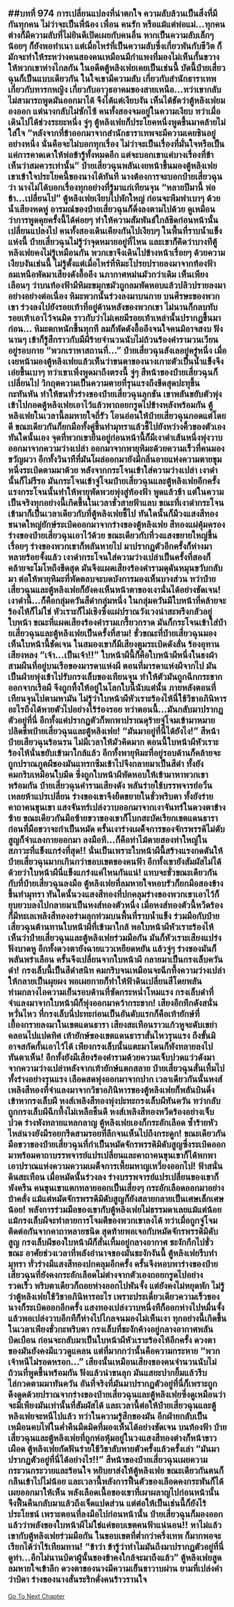 ##บทที่ 974 การเปลี่ยนแปลงที่น่าตกใจ
ความลับล้วนเป็นสิ่งที่มีกันทุกคน ไม่ว่าจะเป็นพี่น้อง เพื่อน คนรัก หรือแม้แต่พ่อแม่...ทุกคนต่างก็มีความลับที่ไม่ยินดีเปิดเผยกับคนอื่น
หากเป็นความลับเล็กๆ น้อยๆ ก็ยังพอทำเนา แต่เมื่อไหร่ที่เป็นความลับซึ่งเกี่ยวพันกับชีวิต ก็มักจะทำให้ระหว่างคนสองคนเหมือนมีกำแพงที่มองไม่เห็นกั้นขวางให้พวกเขาห่างไกลกัน
ในอดีตตู้หลิงเฟยเคยเป็นเช่นนี้ บัดนี้ป๋ายเสี่ยวฉุนก็เป็นแบบเดียวกัน
ในใจเขามีความลับ เกี่ยวกับสำนักธาราเทพ เกี่ยวกับทารกหญิง เกี่ยวกับอาวุธอาคมของสายเหนือ...ทว่าเขากลับไม่สามารถพูดมันออกมาได้ จึงได้แต่เงียบงัน
เห็นได้ชัดว่าตู้หลิงเฟยมองออก แต่นางกลับไม่ซักไซ้ คนทั้งสองจมอยู่ในความเงียบ ทว่าเมื่อเดินไปได้ช่วงระยะหนึ่ง จู่ๆ ตู้หลิงเฟยก็ประโยคหนึ่งพูดขึ้นมาคล้ายไม่ใส่ใจ
“หลังจากที่ข้าออกมาจากสำนักธาราเทพจะมีความเคยชินอยู่อย่างหนึ่ง นั่นคือจะไม่บอกทุกเรื่อง ไม่ว่าจะเป็นเรื่องที่มั่นใจหรือเป็นแค่การคาดเดาให้พ่อข้ารู้ทั้งหมดอีก แต่จะบอกเขาแค่บางเรื่องที่ข้าเห็นว่าสมควรเท่านั้น”
ป๋ายเสี่ยวฉุนพลันเงยหน้าขึ้นมองตู้หลิงเฟย เขาเข้าใจประโยคนี้ของนางได้ทันที นางต้องการจะบอกป๋ายเสี่ยวฉุนว่า นางไม่ได้บอกเรื่องทุกอย่างที่รู้มาแก่เทียนจุน
“หลายปีมานี้ พ่อข้า...เปลี่ยนไป” ตู้หลิงเฟยเงียบไปพักใหญ่ ก่อนจะพึมพำเบาๆ ด้วยน้ำเสียงหดหู่
อารมณ์ของป๋ายเสี่ยวฉุนก็ดิ่งลงตามไปด้วย ดูเหมือนว่าการพูดคุยครั้งนี้ได้ค่อยๆ ทำให้ความสัมพันธ์ใกล้ชิดก่อนหน้านั้นเปลี่ยนแปลงไป คนทั้งสองเดินเคียงกันไปเงียบๆ ในพื้นที่ราบน้ำแข็งแห่งนี้
ป๋ายเสี่ยวฉุนไม่รู้ว่าจุดหมายอยู่ที่ไหน และเขาก็คิดว่าบางทีตู้หลิงเฟยคงไม่รู้เหมือนกัน พวกเขาจึงเดินไปข้างหน้าเรื่อยๆ ด้วยความเงียบงันเช่นนี้
ไม่รู้ตั้งแต่เมื่อไหร่ที่หิมะโปรยปรายลงมาจากท้องฟ้า ลมเหนือพัดมาเสียงดังอื้ออึง นภากาศหม่นมัวกว่าเดิม เห็นเพียงเลือนๆ ว่าบนท้องฟ้ามีหิมะขมุกขมัวถูกลมพัดหอบแล้วปลิวปรายลงมาอย่างอย่างต่อเนื่อง
หิมะพวกนั้นร่วงลงมาบนกาย บนศีรษะของพวกเขา ร่วงลงไปยังรอยเท้าที่อยู่ด้านหลังของพวกเขา ไม่นานก็กลบทับรอยเท้าเอาไว้จนมิด ราวกับว่าไม่เคยมีรอยเท้าเหล่านั้นปรากฏขึ้นมาก่อน...
หิมะตกหนักขึ้นทุกที ลมก็พัดดังอื้ออึงจนใจคนมิอาจสงบ ฟังนานๆ เข้าก็รู้สึกราวกับมีผีร้ายจำนวนนับไม่ถ้วนร้องคำรามวนเวียนอยู่รอบกาย
“พวกเราหาสถานที่...” ป๋ายเสี่ยวฉุนลังเลอยู่ครู่หนึ่ง เมื่อเงยหน้ามองตู้หลิงเฟยแล้วเห็นว่าขนตาของนางเกาะตัวเป็นน้ำแข็งจึงเอ่ยขึ้นเบาๆ
ทว่าเขาเพิ่งพูดมาถึงตรงนี้ จู่ๆ สีหน้าของป๋ายเสี่ยวฉุนก็เปลี่ยนไป วิกฤตความเป็นความตายที่รุนแรงถึงขีดสุดปะทุขึ้นกะทันหัน ทำให้ขนทั่วร่างของป๋ายเสี่ยวฉุนลุกชัน เขาพลันขยับตัวพุ่งเข้าไปกอดตู้หลิงเฟยเอาไว้แล้วพาถอยกรูดไปข้างหลังพร้อมกัน
ตู้หลิงเฟยในเวลานี้ลมหายใจถี่รัว โอนอ่อนให้ป๋ายเสี่ยวฉุนกอดแต่โดยดี ขณะเดียวกันก็ยกมือทั้งคู่ขึ้นทำมุทราแล้วชี้ไปยังหว่างคิ้วของตัวเอง
ทันใดนั้นเอง จุดที่พวกเขายืนอยู่ก่อนหน้านี้ก็มีเงาดำเส้นหนึ่งพุ่งวาบออกมาจากความว่างเปล่า ออกมาจากพายุหิมะด้วยความเร็วที่คนมองขวัญผวา อีกทั้งวินาทีที่มันโผล่ออกมายังมีกลิ่นอายแห่งความตายขุมหนึ่งระเบิดตามมาด้วย
หลังจากกระโจนเข้าใส่ความว่างเปล่า เงาดำนั้นก็ไม่รีรอ มันกระโจนเข้าจู่โจมป๋ายเสี่ยวฉุนและตู้หลิงเฟยอีกครั้ง แรงกระโจนนั้นทำให้พายุพัดพวยพุ่งสู่ท้องฟ้า
พูดแล้วช้า แต่ในความเป็นจริงทุกอย่างนี้เกิดขึ้นในเวลาชั่วสายฟ้าแลบ ขณะที่เงาดำกระโจนเข้ามาก็เป็นเวลาเดียวกับที่ตู้หลิงเฟยชี้ไป ทันใดนั้นก็มีวงแสงสีทองขนาดใหญ่ยักษ์ระเบิดออกมาจากร่างของตู้หลิงเฟย สีทองแผ่คุ้มครองร่างของป๋ายเสี่ยวฉุนเอาไว้ด้วย ขณะเดียวกับที่วงแสงขยายใหญ่ขึ้นเรื่อยๆ ร่างของพวกเขาก็พลันหายไป มาปรากฏตัวอีกครั้งก็ห่างมาหลายร้อยจั้งแล้ว
เงาดำกระโจนใส่ความว่างเปล่าเป็นครั้งที่สองก็คล้ายจะโมโหถึงขีดสุด มันจึงแผดเสียงร้องคำรามดุดันหมุนขวับกลับมา ต่อให้พายุหิมะที่พัดตลบจะบดบังการมองเห็นบางส่วน ทว่าป๋ายเสี่ยวฉุนและตู้หลิงเฟยก็ยังคงเห็นหน้าตาของเงานั่นได้อย่างชัดเจน!
เงาดำนี้...ก็คือกลุ่มควันสีดำกลุ่มหนึ่ง ในกลุ่มควันมีใบหน้าที่คล้ายจะร้องไห้ก็ไม่ใช่ หัวเราะก็ไม่เชิงซึ่งแผ่ปราณวังเวงน่าสะพรึงกลัวอยู่ใบหน้า ขณะที่แผดเสียงร้องคำรามเกรี้ยวกราด มันก็กระโจนเข้าใส่ป๋ายเสี่ยวฉุนและตู้หลิงเฟยเป็นครั้งที่สาม!
ชั่วขณะที่ป๋ายเสี่ยวฉุนมองเห็นใบหน้านี้ชัดเจน ในสมองเขาก็มีเสียงตูมระเบิดดังลั่น ร้องอุทานเสียงหลง
“เจ้า...เป็นเจ้า!!”
ใบหน้าผีนี้ก็คือใบหน้าผีหนึ่งในธงผ้าสามผืนที่อยู่บนเรือของมารดาแห่งผี ตอนที่มารดาแห่งผีจากไป มันเป็นฝ่ายพุ่งเข้าไปรับกรงเล็บของเทียนจุน ทำให้ตัวมันถูกฉีกกระชากออกจากเรือผี จึงถูกทิ้งให้อยู่ในโลกใบนี้นับแต่นั้น
ภายหลังตอนที่เทียนจุนไปตามหามัน ไม่รู้ว่าใบหน้าผีหัวเราะร้องไห้นี่ใช้วิชาอภินิหารอะไรถึงได้หายตัวไปอย่างไร้ร่องรอย
ทว่าตอนนี้...มันกลับมาปรากฏตัวอยู่ที่นี่ อีกทั้งแค่ปรากฏตัวก็พกพาปราณดุร้ายจู่โจมเข้ามาหมายปลิดชีพป๋ายเสี่ยวฉุนและตู้หลิงเฟย!
“มันมาอยู่ที่นี่ได้ยังไง!” สีหน้าป๋ายเสียวฉุนร้อนรน ไม่มีเวลาให้มัวคิดมาก ตอนนี้ใบหน้าผีหัวเราะร้องไห้นั่นขยับเข้ามาใกล้แล้ว อีกทั้งพายุหิมะที่อยู่รอบด้านก็คล้ายจะถูกปราณภูตผีของมันแทรกซึมเข้าไปจึงกลายมาเป็นสีดำ ทั้งยังคมกริบเหมือนใบมีด ซึ่งถูกใบหน้าผีพัดหอบให้เข้ามาหาพวกเขาพร้อมกัน
ป๋ายเสี่ยวฉุนคำรามเสียงดัง พลันร่ายใช้บรรพจารย์อวิ๋นเหลยห้าแปรเปลี่ยน ร่างของเขาจึงยืดขยายในชั่วพริบตา ทั้งยังร่ายคาถาคนขุนเขา แสงจันทร์เปล่งวาบออกมาจากเงาจันทร์ในดวงตาข้างซ้าย ขณะเดียวกันมือซ้ายขวาของเขาก็โบกสะบัดเรียกเขตแดนธารา ก่อนที่มือขวาจะกำเป็นหมัด ครั้นเงาร่างเผด็จการของจักรพรรดิไม่ดับสูญก็จำแลงกายออกมา
ลงมือที...ก็คือท่าไม้ตายสองท่าใหญ่ในสภาวะที่แข็งแกร่งที่สุด!!
นั่นเป็นเพราะใบหน้าผีนี้สร้างแรงกดดันให้ป๋ายเสี่ยวฉุนมากเกินกว่าขอบเขตของคนฟ้า อีกทั้งเขายังสัมผัสไม่ได้ด้วยว่าใบหน้าผีนี่แข็งแกร่งแค่ไหนกันแน่!
แทบจะชั่วขณะเดียวกันกับที่ป๋ายเสี่ยวฉุนลงมือ ตู้หลิงเฟยที่ลมหายใจหอบรัวก็ยกมือสองข้างขึ้นทำมุทรา ทันใดนั้นวงแสงสีทองที่ปกคลุมร่างของพวกเขาเอาไว้ก็ยุบยวบลงไปกลายมาเป็นหงส์ทองตัวหนึ่ง เมื่อหงส์ทองตัวนี้หวีดร้องก็มีทะเลเพลิงสีทองอร่ามลุกท่วมบนพื้นที่ราบน้ำแข็ง ร่วมมือกับป๋ายเสี่ยวฉุนต้านทานใบหน้าผีที่เข้ามาใกล้
พอใบหน้าผีหัวเราะร้องไห้เห็นว่าป๋ายเสี่ยวฉุนและตู้หลิงเฟยร่วมมือกัน มันก็หัวเราะเสียงแปร่งฟังบาดหู อีกทั้งดวงตายังฉายแววเหยียดหยัน แล้วจู่ๆ ร่างของมันก็พลันพร่าเลือน ครั้นจึงเปลี่ยนจากใบหน้าผี กลายมาเป็นกรงเล็บควันดำ!
กรงเล็บนี้เป็นสีดำสนิท คมกริบจนเหมือนจะฉีกทึ้งความว่างเปล่าให้กลายเป็นผุยผง พอเผยกายก็ทำให้ฟ้าดินเปลี่ยนสีโดยพลัน ท่ามกลางไอความเย็นรอบด้านที่ซัดกระหน่ำโหมแรง กรงเล็บดำที่จำแลงมาจากใบหน้าผีก็พุ่งออกมาคว้ากระชาก!
เสียงอึกทึกดังสนั่นหวั่นไหว ที่กรงเล็บนี่ปะทะก่อนเป็นอันดับแรกก็คือเท้ายักษ์ที่เยื้องกรายลงมาในเขตแดนธารา เสียงสะเทือนราวแก้วหูจะดับเขย่าคลอนไปแปดทิศ เท้ายักษ์ของเขตแดนธาราสั่นไหวรุนแรง ถึงขั้นมิอาจสกัดกั้นเอาไว้ได้ เพียงกรงเล็บนั้นแตะมาโดนก็พังทลายลงไปทันตาเห็น!
อีกทั้งยังมีเสียงร้องคำรามด้วยความเจ็บปวดแว่วดังมาจากความว่างเปล่าหลังจากเท้ายักษ์แตกสลาย ป๋ายเสี่ยวฉุนสั่นเทิ้มไปทั้งร่างอย่างรุนแรง เลือดสดพุ่งออกมาจากปาก เวลาเดียวกันนั้นหงส์เพลิงสีทองที่จำแลงมาจากวิชาอภินิหารของตู้หลิงเฟยก็พลันบินดิ่งเข้าหากรงเล็บผี
หงส์เพลิงสีทองพุ่งปะทะกรงเล็บผีทันควัน ทว่ากลับถูกกรงเล็บผีฉีกทึ้งไม่เหลือชิ้นดี หงส์เพลิงสีทองหวีดร้องอย่างเจ็บปวด ร่างพังทลายแหลกลาญ ตู้หลิงเฟยเองก็กระอักเลือด ซ้ำร้ายหัวไหล่นางยังมีรอยกรีดสามรอยที่ลึกจนเห็นไปถึงกระดูก!
ขณะเดียวกัน มือขวาของป๋ายเสี่ยวฉุนที่กำเป็นหมัดจักรพรรดิมิดับสูญซึ่งระเบิดออกมาพร้อมคาถาบรรพจารย์แปรเปลี่ยนและคาถาคนขุนเขาก็ได้พกพาเอาปราณแห่งความความเผด็จการเหี้ยมหาญเหวี่ยงออกไป!
ฟ้าสนั่นดินสะเทือน เมื่อหมัดนั้นร่วงลง ร่างบรรพจารย์แปรเปลี่ยนของเขาก็พังครืน คนขุนเขาแตกทลายออกเป็นเสี่ยงๆ กระอักเลือดออกมาอย่างบ้าคลั่ง แม้แต่หมัดจักรพรรดิมิดับสูญก็ยังสลายกลายเป็นเศษเล็กเศษน้อย!
พลังการร่วมมือของเขากับตู้หลิงเฟยไม่ธรรมดาเลยแม้แต่น้อย แม้กรงเล็บผีจะทำลายการโจมตีของพวกเขาลงได้ ทว่าเมื่อถูกจู่โจมติดต่อกันจากคาถาหลายชนิด สุดท้ายพอเจอกับหมัดจักรพรรดิมิดับสูญ กรงเล็บผีของใบหน้าผีก็สั่นเทิ้มอยู่กลางอากาศ ชะงักกึกไปชั่วขณะ
อาศัยช่วงเวลาที่พลังอำนาจของมันชะงักงันนี้ ตู้หลิงเฟยรีบทำมุทรา ทั่วร่างมีแสงสีทองปกคลุมอีกครั้ง ครั้นจึงหอบพาร่างของป๋ายเสี่ยวฉุนที่ยังคงกระอักเลือดไม่ต่างจากตัวเองถอยกรูดไปอย่างรวดเร็ว
พริบตาเดียวก็ถอยห่างออกไปพันจั้ง แต่ยังคงไม่หยุดพัก ไม่รู้ว่าตู้หลิงเฟยใช้วิชาอภินิหารอะไร เพราะประเดี๋ยวเดียวความเร็วของนางก็ระเบิดออกอีกครั้ง แสงทองเปล่งวาบหนึ่งทีก็ออกห่างไปหมื่นจั้ง แล้วพอเปล่งวาบอีกทีก็ห่างไปไกลจนมองไม่เห็นเงา
ทุกอย่างนี้เกิดขึ้นในเวลาเพียงชั่วกะพริบตา กรงเล็บที่ชะงักค้างอยู่กลางอากาศพลันบิดเบือน ก่อนจะกลับมาเป็นใบหน้าผีหัวเราะร้องไห้อีกครั้ง ดวงตาของมันยังคงมีแววดูแคลน แต่ที่มากกว่านั้นคือความกระหาย
“พวกเจ้าหนีไม่รอดหรอก...” เสียงนั้นเหมือนเสียงของคนจำนวนนับไม่ถ้วนที่พูดขึ้นพร้อมกัน ฟังแล้วน่าขนลุก มันแสยะปากยิ้มแล้วรีบไล่กวดตามมาทันควัน อันที่จริงที่มันมาปรากฏตัวอยู่ที่นี่ก็เพราะถูกดึงดูดด้วยปราณจากร่างของป๋ายเสี่ยวฉุนและตู้หลิงเฟยซึ่งดูเหมือนว่าจะมีเพียงมันเท่านั้นที่สัมผัสได้ และเวลานี้ต่อให้ป๋ายเสี่ยวฉุนและตู้หลิงเฟยจะหนีไปแล้ว ทว่าในความรู้สึกของมัน อีกฝ่ายกลับเป็นเหมือนคบไฟในค่ำคืนมืดมิดที่มองเห็นได้อย่างชัดเจน
บนท้องฟ้า ป๋ายเสี่ยวฉุนและตู้หลิงเฟยที่ถูกห่อหุ้มอยู่ในวงแสงสีทองต่างก็หน้าขาวเผือด ตู้หลิงเฟยกัดฟันร่ายใช้วิชาลับหายตัวครั้งแล้วครั้งเล่า
“มันมาปรากฏตัวอยู่ที่นี่ได้อย่างไร!!” สีหน้าของป๋ายเสี่ยวฉุนเผยความกระวนกระวายและร้อนใจ หยิบยาส่งให้ตู้หลิงเฟย ขณะเดียวกันตนก็กลืนเข้าไปไม่น้อย และเวลานี้พลังการฟื้นตัวของเลือดคงกระพันก็ได้เผยออกมาให้เห็น พลังเลือดเนื้อของเขาที่เผาผลาญไปก่อนหน้านั้นจึงฟื้นคืนกลับมาแล้วถึงเจ็ดแปดส่วน
แต่ต่อให้เป็นเช่นนี้ก็ยังไร้ประโยชน์ เพราะตอนที่ลงมือไปก่อนหน้านั้น ป๋ายเสี่ยวฉุนก็มองออกแล้วว่าพลังของใบหน้าผีไม่ใช่แค่ขอบเขตคนฟ้าแน่นอน!!
หาไม่แล้วเขากับตู้หลิงเฟยร่วมมือกัน ในขอบเขตที่ต่ำกว่าครึ่งเทพ ก็มากพอจะเรียกได้ว่าไร้เทียมทาน!
“ข้าว่า ข้ารู้ว่าทำไมมันถึงมาปรากฏตัวอยู่ที่นี่ ดูท่า...อีกไม่นานบิดาผู้นั้นของข้าคงใกล้จะมาถึงแล้ว” ตู้หลิงเฟยสูดลมหายใจเข้าลึก ดวงตาของนางมีความเย็นชาวาบผ่าน ยามที่เปล่งคำว่าบิดา ร่างของนางสั่นระริกดั่งคนร้าวรานใจ
------


[Go To Next Chapter]( ./121.md)